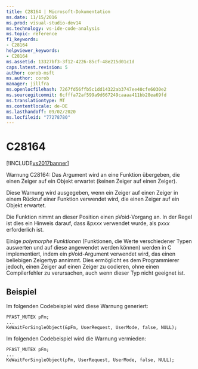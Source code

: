 ```yaml
---
title: C28164 | Microsoft-Dokumentation
ms.date: 11/15/2016
ms.prod: visual-studio-dev14
ms.technology: vs-ide-code-analysis
ms.topic: reference
f1_keywords:
- C28164
helpviewer_keywords:
- C28164
ms.assetid: 13327bf3-3f12-4226-85cf-48e215d01c1d
caps.latest.revision: 5
author: corob-msft
ms.author: corob
manager: jillfra
ms.openlocfilehash: 7267fd56ffb5c1dd14322ab3747ee40cfe6030e2
ms.sourcegitcommit: 6cfffa72af599a9d667249caaaa411bb28ea69fd
ms.translationtype: MT
ms.contentlocale: de-DE
ms.lasthandoff: 09/02/2020
ms.locfileid: "77278780"
---
```

# <a name="c28164"></a>C28164
[!INCLUDE[vs2017banner](../includes/vs2017banner.md)]

Warnung C28164: Das Argument wird an eine Funktion übergeben, die einen Zeiger auf ein Objekt erwartet (keinen Zeiger auf einen Zeiger).  
  
 Diese Warnung wird ausgegeben, wenn ein Zeiger auf einen Zeiger in einem Rückruf einer Funktion verwendet wird, die einen Zeiger auf ein Objekt erwartet.  
  
 Die Funktion nimmt an dieser Position einen pVoid-Vorgang an. In der Regel ist dies ein Hinweis darauf, dass &p*xxx* verwendet wurde, als p*xxx* erforderlich ist.  
  
 Einige *polymorphe Funktionen* (Funktionen, die Werte verschiedener Typen auswerten und auf diese angewendet werden können) werden in C implementiert, indem ein pVoid-Argument verwendet wird, das einen beliebigen Zeigertyp annimmt. Dies ermöglicht es dem Programmierer jedoch, einen Zeiger auf einen Zeiger zu codieren, ohne einen Compilerfehler zu verursachen, auch wenn dieser Typ nicht geeignet ist.  
  
## <a name="example"></a>Beispiel  
 Im folgenden Codebeispiel wird diese Warnung generiert:  
  
```  
PFAST_MUTEX pFm;  
...  
KeWaitForSingleObject(&pFm, UserRequest, UserMode, false, NULL);  
```  
  
 Im folgenden Codebeispiel wird die Warnung vermieden:  
  
```  
PFAST_MUTEX pFm;  
...  
KeWaitForSingleObject(pFm, UserRequest, UserMode, false, NULL);  
```
